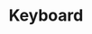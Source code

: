 ---
title: Keyboard
tags:
icon: keyboard
svg: '<svg xmlns="http://www.w3.org/2000/svg" width="24" height="24" fill="none" viewBox="0 0 24 24" stroke-width="1.5" stroke-linecap="round" stroke-linejoin="round" stroke="currentColor"><path d="M2 11c0-2.828 0-4.243.879-5.121C3.757 5 5.172 5 8 5h8c2.828 0 4.243 0 5.121.879C22 6.757 22 8.172 22 11v2c0 2.828 0 4.243-.879 5.121C20.243 19 18.828 19 16 19H8c-2.828 0-4.243 0-5.121-.879C2 17.243 2 15.828 2 13v-2Zm5 5h10M5 9h4m2 0h4m2 0h2M5 12h2m2 0h4m2 0h4"/></svg>'
---